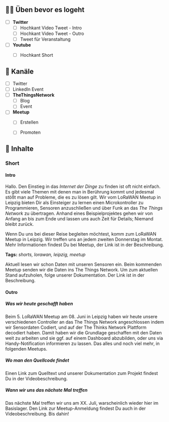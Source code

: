 ## 👩‍💻 Üben bevor es logeht

- [ ] **Twitter**
	- [ ] Hochkant Video Tweet - Intro
	- [ ] Hochkant Video Tweet - Outro
	- [ ] Tweet für Veranstaltung
- [ ] **Youtube**
	- [ ] Hochkant Short 


## 📆 Kanäle

- [ ] Twitter
- [ ] LinkedIn Event
- [ ] **TheThingsNetwork**
	- [ ] Blog
	- [ ] Event
- [ ] **Meetup**
	- [ ] Erstellen
	- [ ] Promoten


## 📸 Inhalte

### Short

#### Intro

Hallo. Den Einstieg in das *Internet der Dinge* zu finden ist oft nicht einfach. Es gibt viele Themen mit denen man in Berührung kommt und jedesmal stößt man auf Probleme, die es zu lösen gilt. Wir vom LoRaWAN Meetup in Leipzig bieten Dir als Einsteiger zu lernen einen Microkontroller zu Programmieren, Sensoren anzuschließen und über Funk an das *The Things Network* zu übertragen. Anhand eines Beispielprojektes gehen wir von Anfang an bis zum Ende und lassen uns auch Zeit für Details; Niemand bleibt zurück.

Wenn Du uns bei dieser Reise begleiten möchtest, komm zum LoRaWAN Meetup in Leipzig. Wir treffen uns an jedem zweiten Donnerstag im Montat. Mehr Informationen findest Du bei Meetup, der Link ist in der Beschreibung.

**Tags:** *shorts, lorawan, leipzig, meetup*


Aktuell lesen wir schon Daten mit unseren Sensoren ein. Beim kommenden Meetup senden wir die Daten ins The Things Network. Um zum aktuellen Stand aufzuholen, folge unserer Dokumentation. Der Link ist in der Beschreibung.


#### Outro

##### Was wir heute geschafft haben

Beim 5. LoRaWAN Meetup am 08. Juni in Leipzig haben wir heute unsere verschiedenen Controller an das The Things Network angeschlossen indem wir Sensordaten Codiert, und auf der The Thinks Network Plattform decodiert haben. Damit haben wir die Grundlage geschaffen mit den Daten weit zu arbeiten und sie ggf. auf einem Dashboard abzubilden, oder uns via Handy-Notification informieren zu lassen. Das alles und noch viel mehr, in folgenden Meetups.

##### Wo man den Quellcode findet

Einen Link zum Quelltext und unserer Dokumentation zum Projekt findest Du in der Videobeschreibung.

##### Wann wir uns das nächste Mal treffen

Das nächste Mal treffen wir uns am XX. Juli, warscheinlich wieder hier im Basislager. Den Link zur Meetup-Anmeldung findest Du auch in der Videobeschreibung. Bis dahin!
